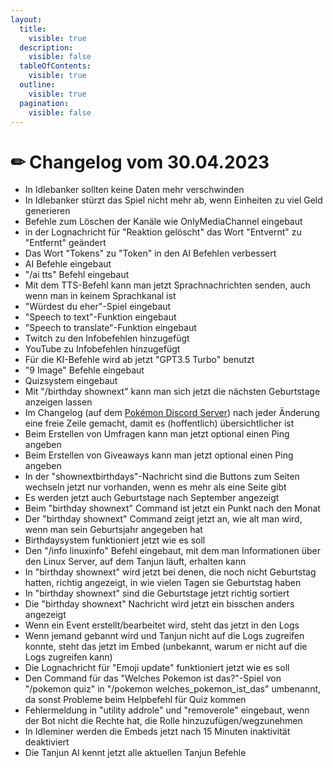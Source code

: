 ```yaml
---
layout:
  title:
    visible: true
  description:
    visible: false
  tableOfContents:
    visible: true
  outline:
    visible: true
  pagination:
    visible: false
---
```


# ✏ Changelog vom 30.04.2023

* In Idlebanker sollten keine Daten mehr verschwinden
* In Idlebanker stürzt das Spiel nicht mehr ab, wenn Einheiten zu viel Geld generieren
* Befehle zum Löschen der Kanäle wie OnlyMediaChannel eingebaut
* in der Lognachricht für "Reaktion gelöscht" das Wort "Entvernt" zu "Entfernt" geändert
* Das Wort "Tokens" zu "Token" in den AI Befehlen verbessert
* AI Befehle eingebaut
* "/ai tts" Befehl eingebaut
* Mit dem TTS-Befehl kann man jetzt Sprachnachrichten senden, auch wenn man in keinem Sprachkanal ist
* "Würdest du eher"-Spiel eingebaut
* "Speech to text"-Funktion eingebaut
* "Speech to translate"-Funktion eingebaut
* Twitch zu den Infobefehlen hinzugefügt
* YouTube zu Infobefehlen hinzugefügt
* Für die KI-Befehle wird ab jetzt "GPT3.5 Turbo" benutzt
* "9 Image" Befehle eingebaut
* Quizsystem eingebaut
* Mit "/birthday shownext" kann man sich jetzt die nächsten Geburtstage anzeigen lassen
* Im Changelog (auf dem [Pokémon Discord Server](https://discord.arion2000.xyz/api/discord)) nach jeder Änderung eine freie Zeile gemacht, damit es (hoffentlich) übersichtlicher ist
* Beim Erstellen von Umfragen kann man jetzt optional einen Ping angeben
* Beim Erstellen von Giveaways kann man jetzt optional einen Ping angeben
* In der "shownextbirthdays"-Nachricht sind die Buttons zum Seiten wechseln jetzt nur vorhanden, wenn es mehr als eine Seite gibt
* Es werden jetzt auch Geburtstage nach September angezeigt
* Beim "birthday shownext" Command ist jetzt ein Punkt nach den Monat
* Der "birthday shownext" Command zeigt jetzt an, wie alt man wird, wenn man sein Geburtsjahr angegeben hat
* Birthdaysystem funktioniert jetzt wie es soll
* Den "/info linuxinfo" Befehl eingebaut, mit dem man Informationen über den Linux Server, auf dem Tanjun läuft, erhalten kann
* In "birthday shownext" wird jetzt bei denen, die noch nicht Geburtstag hatten, richtig angezeigt, in wie vielen Tagen sie Geburtstag haben
* In "birthday shownext" sind die Geburtstage jetzt richtig sortiert
* Die "birthday shownext" Nachricht wird jetzt ein bisschen anders angezeigt
* Wenn ein Event erstellt/bearbeitet wird, steht das jetzt in den Logs
* Wenn jemand gebannt wird und Tanjun nicht auf die Logs zugreifen konnte, steht das jetzt im Embed (unbekannt, warum er nicht auf die Logs zugreifen kann)
* Die Lognachricht für "Emoji update" funktioniert jetzt wie es soll
* Den Command für das "Welches Pokemon ist das?"-Spiel von "/pokemon quiz" in "/pokemon welches\_pokemon\_ist\_das" umbenannt, da sonst Probleme beim Helpbefehl für Quiz kommen
* Fehlermeldung in "utility addrole" und "removerole" eingebaut, wenn der Bot nicht die Rechte hat, die Rolle hinzuzufügen/wegzunehmen
* In Idleminer werden die Embeds jetzt nach 15 Minuten inaktivität deaktiviert
* Die Tanjun AI kennt jetzt alle aktuellen Tanjun Befehle
